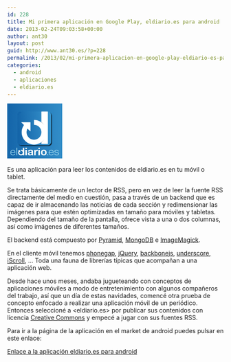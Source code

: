 ```yaml
---
id: 228
title: Mi primera aplicación en Google Play, eldiario.es para android
date: 2013-02-24T09:03:58+00:00
author: ant30
layout: post
guid: http://www.ant30.es/?p=228
permalink: /2013/02/mi-primera-aplicacion-en-google-play-eldiario-es-para-android/
categories:
  - android
  - aplicaciones
  - eldiario.es
---
```

[<img class="alignleft size-full wp-image-232" alt="eldiario.es enlace" src="/wp-content/uploads/2013/02/brand-128.png" width="128" height="128" />](https://play.google.com/store/apps/details?id=com.thegeekbunch.eldiario)

Es una aplicación para leer los contenidos de eldiario.es en tu móvil o tablet.

Se trata básicamente de un lector de RSS, pero en vez de leer la fuente RSS directamente del medio en cuestión, pasa a través de un backend que es capaz de ir almacenando las noticias de cada sección y redimensionar las imágenes para que estén optimizadas en tamaño para móviles y tabletas. Dependiendo del tamaño de la pantalla, ofrece vista a una o dos columnas, así como imágenes de diferentes tamaños.

El backend está compuesto por <a title="Pyramid" href="http://www.pylonsproject.org/" target="_blank">Pyramid</a>, [MongoDB](http://www.mongodb.org/) e [ImageMagick](http://www.imagemagick.org).

En el cliente móvil tenemos [phonegap](http://phonegap.com/), [jQuery](http://jquery.com/), [backbonejs](http://backbonejs.org/), [underscore](http://underscorejs.org/), [iScroll](http://cubiq.org/iscroll-4), &#8230; Toda una fauna de librerías típicas que acompañan a una aplicación web.

Desde hace unos meses, andaba jugueteando con conceptos de aplicaciones móviles a modo de entretenimiento con algunos compañeros del trabajo, así que un día de estas navidades, comencé otra prueba de concepto enfocado a realizar una aplicación móvil de un periódico. Entonces seleccioné a <eldiario.es> por publicar sus contenidos con licencia [Creative Commons](http://www.eldiario.es/licencia/) y empecé a jugar con sus fuentes RSS.

Para ir a la página de la aplicación en el market de android puedes pulsar en este enlace:

[Enlace a la aplicación eldiario.es para android](https://play.google.com/store/apps/details?id=com.thegeekbunch.eldiario)
